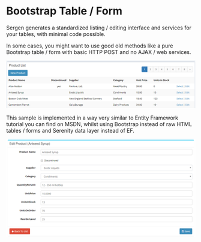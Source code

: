 ﻿# Bootstrap Table / Form

Sergen generates a standardized listing / editing interface and services for your tables, with minimal code possible.

In some cases, you might want to use good old methods like a pure Bootstrap table / form with basic HTTP POST and no AJAX / web services.

![Bootstrap Table](img/bootstrap-table.png)

This sample is implemented in a way very similar to Entity Framework tutorial you can find on MSDN, whilst using Bootstrap instead of raw HTML tables / forms and Serenity data layer instead of EF.

![Bootstrap Form](img/bootstrap-form.png)